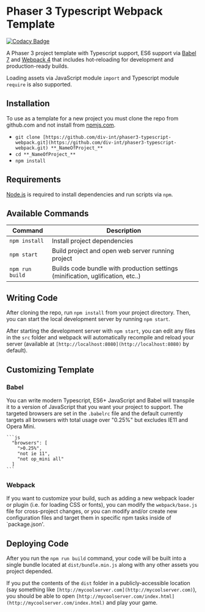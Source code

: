 # Phaser 3 Typescript Webpack Template

[![Codacy Badge](https://api.codacy.com/project/badge/Grade/cf836f9d285f4a7a82e899c5840d9a55)](https://app.codacy.com/app/scottjmoore/hackman?utm_source=github.com&utm_medium=referral&utm_content=div-int/hackman&utm_campaign=Badge_Grade_Dashboard)

A Phaser 3 project template with Typescript support, ES6 support via [Babel 7](https://babeljs.io/) and [Webpack 4](https://webpack.js.org/)
that includes hot-reloading for development and production-ready builds.

Loading assets via JavaScript module `import` and Typescript module `require` is also supported.

## Installation

To use as a template for a new project you must clone the repo from github.com and not install from [npmjs.com](https://www.npmjs.com/package/@div-int/phaser3-typescript-webpack).

- `git clone [https://github.com/div-int/phaser3-typescript-webpack.git](https://github.com/div-int/phaser3-typescript-webpack.git) **_NameOfProject_**`
- `cd **_NameOfProject_**`
- `npm install`

## Requirements

[Node.js](https://nodejs.org) is required to install dependencies and run scripts via `npm`.

## Available Commands

| Command         | Description                                                                     |
| --------------- | ------------------------------------------------------------------------------- |
| `npm install`   | Install project dependencies                                                    |
| `npm start`     | Build project and open web server running project                               |
| `npm run build` | Builds code bundle with production settings (minification, uglification, etc..) |

## Writing Code

After cloning the repo, run `npm install` from your project directory. Then, you can start the local development
server by running `npm start`.

After starting the development server with `npm start`, you can edit any files in the `src` folder
and webpack will automatically recompile and reload your server (available at `[http://localhost:8080](http://localhost:8080)`
by default).

## Customizing Template

### Babel

You can write modern Typescript, ES6+ JavaScript and Babel will transpile it to a version of JavaScript that you
want your project to support. The targeted browsers are set in the `.babelrc` file and the default currently
targets all browsers with total usage over "0.25%" but excludes IE11 and Opera Mini.

    ```js
      "browsers": [
        ">0.25%",
        "not ie 11",
        "not op_mini all"
      ]
    ```

### Webpack

If you want to customize your build, such as adding a new webpack loader or plugin (i.e. for loading CSS or fonts), you can
modify the `webpack/base.js` file for cross-project changes, or you can modify and/or create
new configuration files and target them in specific npm tasks inside of `package.json'.

## Deploying Code

After you run the `npm run build` command, your code will be built into a single bundle located at
`dist/bundle.min.js` along with any other assets you project depended.

If you put the contents of the `dist` folder in a publicly-accessible location (say something like `[http://mycoolserver.com](http://mycoolserver.com)`),
you should be able to open `[http://mycoolserver.com/index.html](http://mycoolserver.com/index.html)` and play your game.
